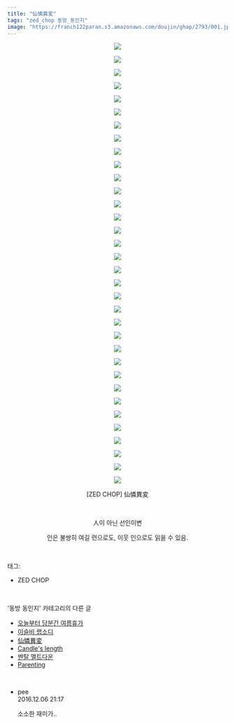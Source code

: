 ```yaml
---
title: "仙憐異変"
tags: "zed_chop 동방_동인지"
image: "https://franch122paran.s3.amazonaws.com/doujin/ghap/2793/001.jpg"
---
```

<div class="article">
<p style="text-align: center; clear: none; float: none;"><img src="{{ site.imgserver7 }}/ghap/2793/001.jpg"/></p>
<p style="text-align: center; clear: none; float: none;"><img src="{{ site.imgserver7 }}/ghap/2793/002.jpg"/></p>
<p style="text-align: center; clear: none; float: none;"><img src="{{ site.imgserver7 }}/ghap/2793/003.jpg"/></p>
<p style="text-align: center; clear: none; float: none;"><img src="{{ site.imgserver7 }}/ghap/2793/004.jpg"/></p>
<p style="text-align: center; clear: none; float: none;"><img src="{{ site.imgserver7 }}/ghap/2793/005.jpg"/></p>
<p style="text-align: center; clear: none; float: none;"><img src="{{ site.imgserver7 }}/ghap/2793/006.jpg"/></p>
<p style="text-align: center; clear: none; float: none;"><img src="{{ site.imgserver7 }}/ghap/2793/007.jpg"/></p>
<p style="text-align: center; clear: none; float: none;"><img src="{{ site.imgserver7 }}/ghap/2793/008.jpg"/></p>
<p style="text-align: center; clear: none; float: none;"><img src="{{ site.imgserver7 }}/ghap/2793/009.jpg"/></p>
<p style="text-align: center; clear: none; float: none;"><img src="{{ site.imgserver7 }}/ghap/2793/010.jpg"/></p>
<p style="text-align: center; clear: none; float: none;"><img src="{{ site.imgserver7 }}/ghap/2793/011.jpg"/></p>
<p style="text-align: center; clear: none; float: none;"><img src="{{ site.imgserver7 }}/ghap/2793/012.jpg"/></p>
<p style="text-align: center; clear: none; float: none;"><img src="{{ site.imgserver7 }}/ghap/2793/013.jpg"/></p>
<p style="text-align: center; clear: none; float: none;"><img src="{{ site.imgserver7 }}/ghap/2793/014.jpg"/></p>
<p style="text-align: center; clear: none; float: none;"><img src="{{ site.imgserver7 }}/ghap/2793/015.jpg"/></p>
<p style="text-align: center; clear: none; float: none;"><img src="{{ site.imgserver7 }}/ghap/2793/016.jpg"/></p>
<p style="text-align: center; clear: none; float: none;"><img src="{{ site.imgserver7 }}/ghap/2793/017.jpg"/></p>
<p style="text-align: center; clear: none; float: none;"><img src="{{ site.imgserver7 }}/ghap/2793/018.jpg"/></p>
<p style="text-align: center; clear: none; float: none;"><img src="{{ site.imgserver7 }}/ghap/2793/019.jpg"/></p>
<p style="text-align: center; clear: none; float: none;"><img src="{{ site.imgserver7 }}/ghap/2793/020.jpg"/></p>
<p style="text-align: center; clear: none; float: none;"><img src="{{ site.imgserver7 }}/ghap/2793/021.jpg"/></p>
<p style="text-align: center; clear: none; float: none;"><img src="{{ site.imgserver7 }}/ghap/2793/022.jpg"/></p>
<p style="text-align: center; clear: none; float: none;"><img src="{{ site.imgserver7 }}/ghap/2793/023.jpg"/></p>
<p style="text-align: center; clear: none; float: none;"><img src="{{ site.imgserver7 }}/ghap/2793/024.jpg"/></p>
<p style="text-align: center; clear: none; float: none;"><img src="{{ site.imgserver7 }}/ghap/2793/025.jpg"/></p>
<p style="text-align: center; clear: none; float: none;"><img src="{{ site.imgserver7 }}/ghap/2793/026.jpg"/></p>
<p style="text-align: center; clear: none; float: none;"><img src="{{ site.imgserver7 }}/ghap/2793/027.jpg"/></p>
<p style="text-align: center; clear: none; float: none;"><img src="{{ site.imgserver7 }}/ghap/2793/028.jpg"/></p>
<p style="text-align: center; clear: none; float: none;"><img src="{{ site.imgserver7 }}/ghap/2793/029.jpg"/></p>
<p style="text-align: center; clear: none; float: none;"><img src="{{ site.imgserver7 }}/ghap/2793/030.jpg"/></p>
<p style="text-align: center; clear: none; float: none;"><img src="{{ site.imgserver7 }}/ghap/2793/031.jpg"/></p>
<p style="text-align: center; clear: none; float: none;"><img src="{{ site.imgserver7 }}/ghap/2793/032.jpg"/></p>
<p style="text-align: center; clear: none; float: none;"><img src="{{ site.imgserver7 }}/ghap/2793/033.jpg"/></p>
<p style="text-align: center; clear: none; float: none;"><img src="{{ site.imgserver7 }}/ghap/2793/034.jpg"/></p>
<p style="text-align: center; clear: none; float: none;">[ZED CHOP] 仙憐異変</p>
<p style="text-align: center; clear: none; float: none;"><br/></p>
<p style="text-align: center; clear: none; float: none;">人이 아닌 선인이변</p>
<p style="text-align: center; clear: none; float: none;">인은 불쌍히 여길 련으로도, 이웃 인으로도 읽을 수 있음.</p>
</div><br/>
<div class="tagTrail">
<p>태그: </p>
<ul>
<li>ZED CHOP</li>
</ul>
</div><br/>
<div class="another">
<p>'동방 동인지' 카테고리의 다른 글</p>
<ul>
<li><a href="/ghap_2795">오늘부터 당분간 여름휴가</a></li>
<li><a href="/ghap_2794">이슬비 랩소디</a></li>
<li><a href="/ghap_2793">仙憐異変</a></li>
<li><a href="/ghap_2792">Candle's length</a></li>
<li><a href="/ghap_2791">멘탈 멜트다운</a></li>
<li><a href="/ghap_2790">Parenting</a></li>
</ul>
</div><br/>
<div class="cb_module cb_fluid">
<div class="cb_wrt cb_profile">
<div class="comment">
<ul>
<li class="cb_thumb_off" id="comment14864207">
<div class="cb_comment_area">
<div class="cb_info_area">
<div class="cb_section">
<span class="cb_nick_name">pee</span>
</div>
<div class="cb_section">
<span class="cb_date">2016.12.06 21:17 </span>
</div>
</div>
<div class="cb_dsc_comment">
<p class="cb_dsc">
											소소한 재미가..
										</p>
</div>
</div></li>
</ul>
</div>
</div><!-- commentList close -->
</div><br/>
